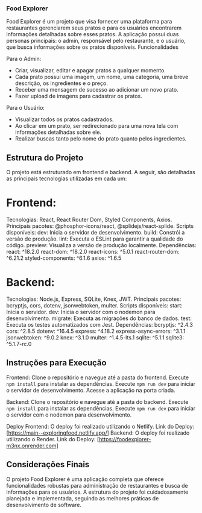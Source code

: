 ### Food Explorer

Food Explorer é um projeto que visa fornecer uma plataforma para restaurantes gerenciarem seus pratos e para os usuários encontrarem informações detalhadas sobre esses pratos. A aplicação possui duas personas principais: o admin, responsável pelo restaurante, e o usuário, que busca informações sobre os pratos disponíveis.
Funcionalidades

Para o Admin:
- Criar, visualizar, editar e apagar pratos a qualquer momento.
- Cada prato possui uma imagem, um nome, uma categoria, uma breve descrição, os ingredientes e o preço.
- Receber uma mensagem de sucesso ao adicionar um novo prato.
- Fazer upload de imagens para cadastrar os pratos.

Para o Usuário:
- Visualizar todos os pratos cadastrados.
- Ao clicar em um prato, ser redirecionado para uma nova tela com informações detalhadas sobre ele.
- Realizar buscas tanto pelo nome do prato quanto pelos ingredientes.

## Estrutura do Projeto

O projeto está estruturado em frontend e backend. A seguir, são detalhadas as principais tecnologias utilizadas em cada um:

# Frontend:
Tecnologias: React, React Router Dom, Styled Components, Axios.
Principais pacotes: @phosphor-icons/react, @splidejs/react-splide.
Scripts disponíveis:
  dev: Inicia o servidor de desenvolvimento.
  build: Constrói a versão de produção.
  lint: Executa o ESLint para garantir a qualidade do código.
  preview: Visualiza a versão de produção localmente.
Dependências:
  react: ^18.2.0
  react-dom: ^18.2.0
  react-icons: ^5.0.1
  react-router-dom: ^6.21.2
  styled-components: ^6.1.6
  axios: ^1.6.5

# Backend:
Tecnologias: Node.js, Express, SQLite, Knex, JWT.
Principais pacotes: bcryptjs, cors, dotenv, jsonwebtoken, multer.
Scripts disponíveis:
  start: Inicia o servidor.
  dev: Inicia o servidor com o nodemon para desenvolvimento.
  migrate: Executa as migrações do banco de dados.
  test: Executa os testes automatizados com Jest.
Dependências:
    bcryptjs: ^2.4.3
    cors: ^2.8.5
    dotenv: ^16.4.5
    express: ^4.18.2
    express-async-errors: ^3.1.1
    jsonwebtoken: ^9.0.2
    knex: ^3.1.0
    multer: ^1.4.5-lts.1
    sqlite: ^5.1.1
    sqlite3: ^5.1.7-rc.0

## Instruções para Execução
Frontend:
  Clone o repositório e navegue até a pasta do frontend.
  Execute `npm install` para instalar as dependências.
  Execute `npm run dev` para iniciar o servidor de desenvolvimento.
  Acesse a aplicação na porta criada.

Backend:
  Clone o repositório e navegue até a pasta do backend.
  Execute `npm install` para instalar as dependências.
  Execute `npm run dev` para iniciar o servidor com o nodemon para desenvolvimento.

Deploy
  Frontend: O deploy foi realizado utilizando o Netlify. Link do Deploy: [https://main--exploringfood.netlify.app/]
  Backend: O deploy foi realizado utilizando o Render. Link do Deploy: [https://foodexplorer-m3nx.onrender.com]

## Considerações Finais
O projeto Food Explorer é uma aplicação completa que oferece funcionalidades robustas para administração de restaurantes e busca de informações para os usuários. A estrutura do projeto foi cuidadosamente planejada e implementada, seguindo as melhores práticas de desenvolvimento de software.
